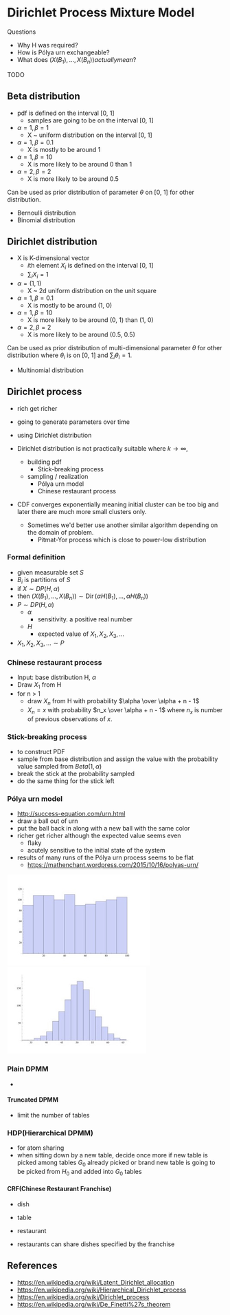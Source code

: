 # Dirichlet Process Mixture Model

Questions

- Why H was required?
- How is Pólya urn exchangeable?
- What does $(X(B_{1}),\dots ,X(B_{n})) actually mean?$

TODO

## Beta distribution

- pdf is defined on the interval [0, 1]
  - samples are going to be on the interval [0, 1]
- $\alpha=1, \beta=1$
  - X ~ uniform distribution on the interval [0, 1]
- $\alpha=1, \beta=0.1$
  - X is mostly to be around 1
- $\alpha=1, \beta=10$
  - X is more likely to be around 0 than 1
- $\alpha=2, \beta=2$
  - X is more likely to be around 0.5

Can be used as prior distribution of parameter $\theta$ on [0, 1] for other distribution.

- Bernoulli distribution
- Binomial distribution

## Dirichlet distribution

- X is K-dimensional vector
  - $i$th element $X_i$ is defined on the interval [0, 1]
  - $\sum_i X_i = 1$
- $\alpha=(1,1)$
  - X ~ 2d uniform distribution on the unit square
- $\alpha=1, \beta=0.1$
  - X is mostly to be around (1, 0)
- $\alpha=1, \beta=10$
  - X is more likely to be around (0, 1) than (1, 0)
- $\alpha=2, \beta=2$
  - X is more likely to be around (0.5, 0.5)

Can be used as prior distribution of multi-dimensional parameter $\theta$ for other distribution where $\theta_i$ is on [0, 1] and $\sum_i \theta_i = 1$.

- Multinomial distribution

## Dirichlet process

- rich get richer
- going to generate parameters over time
- using Dirichlet distribution

- Dirichlet distribution is not practically suitable where $k \to \infty$,
  - building pdf
    - Stick-breaking process
  - sampling / realization
    - Pólya urn model
    - Chinese restaurant process
- CDF converges exponentially meaning initial cluster can be too big and later there are much more small clusters only.
  - Sometimes we'd better use another similar algorithm depending on the domain of problem.
    - Pitmat-Yor process which is close to power-low distribution

### Formal definition

- given measurable set $S$
- $B_i$ is partitions of $S$
- if $X \sim DP(H, \alpha)$
- then $(X(B_{1}),\dots ,X(B_{n})) \sim \operatorname {Dir} (\alpha H(B_{1}),\dots ,\alpha H(B_{n}))$
- $P \sim DP(H,\alpha)$
  - $\alpha$
    - sensitivity. a positive real number
  - $H$
    - expected value of $X_1, X_2, X_3, ...$
- $X_1, X_2, X_3, ... \sim P$

### Chinese restaurant process

- Input: base distribution H, $\alpha$
- Draw $X_1$ from H
- for n > 1
  - draw $X_n$ from H with probability $\alpha \over \alpha + n - 1$
  - $X_n = x$ with probability $n_x \over \alpha + n - 1$ where $n_x$ is number of previous observations of $x$.

### Stick-breaking process

- to construct PDF
- sample from base distribution and assign the value with the probability value sampled from $Beta(1,\alpha)$
- break the stick at the probability sampled
- do the same thing for the stick left

### Pólya urn model

- http://success-equation.com/urn.html
- draw a ball out of urn
- put the ball back in along with a new ball with the same color
- richer get richer although the expected value seems even
  - flaky
  - acutely sensitive to the initial state of the system
- results of many runs of the Pólya urn process seems to be flat
  - https://mathenchant.wordpress.com/2015/10/16/polyas-urn/

![Pólya histogram](./assets/histogram-polya-ver-1.jpg)
![non-Pólya histogram](./assets/histogram-gauss-ver-1.jpg)

### Plain DPMM

- 

#### Truncated DPMM

- limit the number of tables

### HDP(Hierarchical DPMM)

- for atom sharing
- when sitting down by a new table, decide once more if new table is picked among tables $G_0$ already picked or brand new table is going to be picked from $H_0$ and added into $G_0$ tables

#### CRF(Chinese Restaurant Franchise)

- dish
- table
- restaurant

- restaurants can share dishes specified by the franchise

## References

- https://en.wikipedia.org/wiki/Latent_Dirichlet_allocation
- https://en.wikipedia.org/wiki/Hierarchical_Dirichlet_process
- https://en.wikipedia.org/wiki/Dirichlet_process
- https://en.wikipedia.org/wiki/De_Finetti%27s_theorem